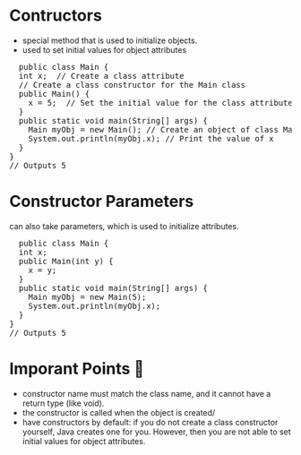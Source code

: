 # Contructors 
+  special method that is used to initialize objects.<br/>
+ used to set initial values for object attributes<br/>
<pre>
  public class Main {
  int x;  // Create a class attribute
  // Create a class constructor for the Main class
  public Main() {
    x = 5;  // Set the initial value for the class attribute x
  }
  public static void main(String[] args) {
    Main myObj = new Main(); // Create an object of class Main (This will call the constructor)
    System.out.println(myObj.x); // Print the value of x
  }
}
// Outputs 5
</pre>
# Constructor Parameters
can also take parameters, which is used to initialize attributes.<br/>
<pre>
  public class Main {
  int x;
  public Main(int y) {
    x = y;
  }
  public static void main(String[] args) {
    Main myObj = new Main(5);
    System.out.println(myObj.x);
  }
}
// Outputs 5
</pre>
# Imporant Points 🛑 
+ constructor name must match the class name, and it cannot have a return type (like void).<br/>
+ the constructor is called when the object is created/<br/>
+ have constructors by default: if you do not create a class constructor yourself, Java creates one for you. However, then you are not able to set initial values for object attributes.
  

